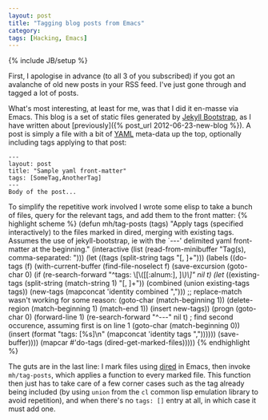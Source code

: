 ```yaml
---
layout: post
title: "Tagging blog posts from Emacs"
category: 
tags: [Hacking, Emacs]
---
```

{% include JB/setup %}

First, I apologise in advance (to all 3 of you subscribed) if you got
an avalanche of old new posts in your RSS feed.  I've just gone
through and tagged a lot of posts.

What's most interesting, at least for me, was that I did it en-masse
via Emacs.  This blog is a set of static files generated by
[Jekyll Bootstrap](http://jekyllbootstrap.com/), as I have written
about [previously]({% post_url 2012-06-23-new-blog %}).  A post is
simply a file with a bit of [YAML](http://yaml.org/) meta-data up the
top, optionally including tags applying to that post:

    ---
    layout: post
    title: "Sample yaml front-matter"
    tags: [SomeTag,AnotherTag]
    ---
    Body of the post...

To simplify the repetitive work involved I wrote some elisp to take a
bunch of files, query for the relevant tags, and add them to the front
matter:
{% highlight scheme %}
(defun mh/tag-posts (tags)
  "Apply tags (specified interactively) to the files marked in
dired, merging with existing tags.  Assumes the use of
jekyll-bootstrap, ie with the `---' delimited yaml front-matter
at the beginning."
  (interactive (list (read-from-minibuffer "Tag(s), comma-separated: ")))
  (let ((tags (split-string tags "[, ]+")))
    (labels
        ((do-tags (f)
                  (with-current-buffer (find-file-noselect f)
                    (save-excursion
                      (goto-char 0)
                      (if (re-search-forward "^tags: \\[\\([[:alnum:], ]*\\)\\]" nil t)
                          (let* ((existing-tags (split-string (match-string 1) "[, ]+"))
                                 (combined (union existing-tags tags))
                                 (new-tags (mapconcat 'identity combined ",")))
                            ;; replace-match wasn't working for some reason:
                            (goto-char (match-beginning 1))
                            (delete-region (match-beginning 1) (match-end 1))
                            (insert new-tags))
                        (progn
                          (goto-char 0)
                          (forward-line 1)
                          (re-search-forward "^---" nil t) ; find second occurence, assuming first is on line 1
                          (goto-char (match-beginning 0))
                          (insert (format "tags: [%s]\n" (mapconcat 'identity tags ","))))))
                    (save-buffer))))
      (mapcar #'do-tags (dired-get-marked-files)))))
{% endhighlight %}

The guts are in the last line: I mark files using
[dired](http://www.gnu.org/software/emacs/manual/html_node/emacs/Dired.html)
in Emacs, then invoke `mh/tag-posts`, which applies a function to
every marked file.  This function then just has to take care of a few
corner cases such as the tag already being included (by using `union`
from the `cl` common lisp emulation library to avoid repetition), and
when there's no `tags: []` entry at all, in which case it must add
one.
